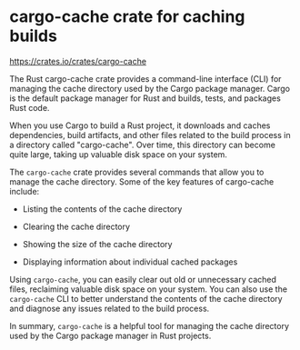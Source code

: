 # cargo-cache crate for caching builds

<https://crates.io/crates/cargo-cache>

The Rust cargo-cache crate provides a command-line interface (CLI) for managing the cache directory used by the Cargo package manager. Cargo is the default package manager for Rust and builds, tests, and packages Rust code.

When you use Cargo to build a Rust project, it downloads and caches dependencies, build artifacts, and other files related to the build process in a directory called "cargo-cache". Over time, this directory can become quite large, taking up valuable disk space on your system.

The `cargo-cache` crate provides several commands that allow you to manage the cache directory. Some of the key features of cargo-cache include:

* Listing the contents of the cache directory

* Clearing the cache directory

* Showing the size of the cache directory

* Displaying information about individual cached packages

Using `cargo-cache`, you can easily clear out old or unnecessary cached files, reclaiming valuable disk space on your system. You can also use the `cargo-cache` CLI to better understand the contents of the cache directory and diagnose any issues related to the build process.

In summary, `cargo-cache` is a helpful tool for managing the cache directory used by the Cargo package manager in Rust projects.

